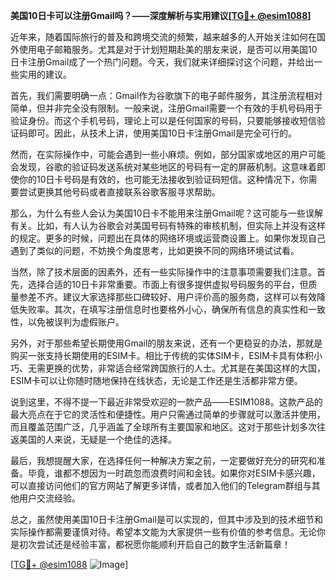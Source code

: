 **美国10日卡可以注册Gmail吗？——深度解析与实用建议[[TG💪+ @esim1088](https://t.me/s/esim1088)]**

近年来，随着国际旅行的普及和跨境交流的频繁，越来越多的人开始关注如何在国外使用电子邮箱服务。尤其是对于计划短期赴美的朋友来说，是否可以用美国10日卡注册Gmail成了一个热门问题。今天，我们就来详细探讨这个问题，并给出一些实用的建议。

首先，我们需要明确一点：Gmail作为谷歌旗下的电子邮件服务，其注册流程相对简单，但并非完全没有限制。一般来说，注册Gmail需要一个有效的手机号码用于验证身份。而这个手机号码，理论上可以是任何国家的号码，只要能够接收短信验证码即可。因此，从技术上讲，使用美国10日卡注册Gmail是完全可行的。

然而，在实际操作中，可能会遇到一些小麻烦。例如，部分国家或地区的用户可能会发现，谷歌的验证码发送系统对某些地区的号码有一定的屏蔽机制。这意味着即使你的10日卡号码是有效的，也可能无法接收到验证码短信。这种情况下，你需要尝试更换其他号码或者直接联系谷歌客服寻求帮助。

那么，为什么有些人会认为美国10日卡不能用来注册Gmail呢？这可能与一些误解有关。比如，有人认为谷歌会对美国号码有特殊的审核机制，但实际上并没有这样的规定。更多的时候，问题出在具体的网络环境或运营商设置上。如果你发现自己遇到了类似的问题，不妨换个角度思考，比如更换不同的网络环境试试看。

当然，除了技术层面的因素外，还有一些实际操作中的注意事项需要我们注意。首先，选择合适的10日卡非常重要。市面上有很多提供虚拟号码服务的平台，但质量参差不齐。建议大家选择那些口碑较好、用户评价高的服务商，这样可以有效降低失败率。其次，在填写注册信息时也要格外小心，确保所有信息的真实性和一致性，以免被误判为虚假账户。

另外，对于那些希望长期使用Gmail的朋友来说，还有一个更稳妥的办法，那就是购买一张支持长期使用的ESIM卡。相比于传统的实体SIM卡，ESIM卡具有体积小巧、无需更换的优势，非常适合经常跨国旅行的人士。尤其是在美国这样的大国，ESIM卡可以让你随时随地保持在线状态，无论是工作还是生活都非常方便。

说到这里，不得不提一下最近非常受欢迎的一款产品——ESIM1088。这款产品的最大亮点在于它的灵活性和便捷性。用户只需通过简单的步骤就可以激活并使用，而且覆盖范围广泛，几乎涵盖了全球所有主要国家和地区。这对于那些计划多次往返美国的人来说，无疑是一个绝佳的选择。

最后，我想提醒大家，在选择任何一种解决方案之前，一定要做好充分的研究和准备。毕竟，谁都不想因为一时疏忽而浪费时间和金钱。如果你对ESIM卡感兴趣，可以直接访问他们的官方网站了解更多详情，或者加入他们的Telegram群组与其他用户交流经验。

总之，虽然使用美国10日卡注册Gmail是可以实现的，但其中涉及到的技术细节和实际操作都需要谨慎对待。希望本文能为大家提供一些有价值的参考信息。无论你是初次尝试还是经验丰富，都祝愿你能顺利开启自己的数字生活新篇章！

[[TG💪+ @esim1088](https://t.me/s/esim1088) ![Image](https://i.postimg.cc/4NQfJmqS/Snipaste-2025-05-13-00-14-12.png)]